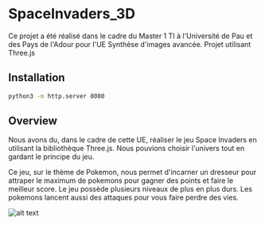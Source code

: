 # SpaceInvaders_3D

Ce projet a été réalisé dans le cadre du Master 1 TI à l'Université de Pau et des Pays de l'Adour pour l'UE Synthèse d'images avancée.
Projet utilisant Three.js

## Installation

```bash
python3 -m http.server 8080
```

## Overview

Nous avons du, dans le cadre de cette UE, réaliser le jeu Space Invaders en utilisant la bibliothèque Three.js. Nous pouvions choisir l'univers tout en gardant le principe du jeu.

Ce jeu, sur le thème de Pokemon, nous permet d'incarner un dresseur pour attraper le maximum de pokemons pour gagner des points et faire le meilleur score. Le jeu possède plusieurs
niveaux de plus en plus durs. Les pokemons lancent aussi des attaques pour vous faire perdre des vies.

![alt text](http://Rapport/images/camera1.png)
